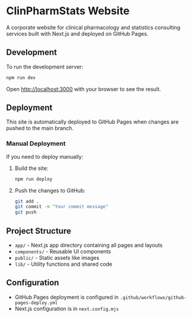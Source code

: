 # ClinPharmStats Website

A corporate website for clinical pharmacology and statistics consulting services built with Next.js and deployed on GitHub Pages.

## Development

To run the development server:

```bash
npm run dev
```

Open [http://localhost:3000](http://localhost:3000) with your browser to see the result.

## Deployment

This site is automatically deployed to GitHub Pages when changes are pushed to the main branch.

### Manual Deployment

If you need to deploy manually:

1. Build the site:
   ```bash
   npm run deploy
   ```

2. Push the changes to GitHub:
   ```bash
   git add .
   git commit -m "Your commit message"
   git push
   ```

## Project Structure

- `app/` - Next.js app directory containing all pages and layouts
- `components/` - Reusable UI components
- `public/` - Static assets like images
- `lib/` - Utility functions and shared code

## Configuration

- GitHub Pages deployment is configured in `.github/workflows/github-pages-deploy.yml`
- Next.js configuration is in `next.config.mjs`
